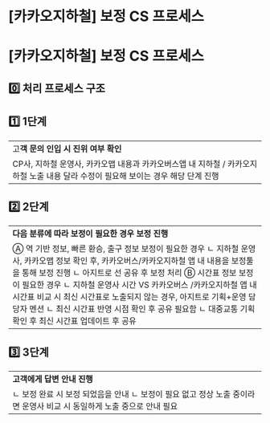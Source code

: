 # [카카오지하철] 보정 CS 프로세스

**[카카오지하철] 보정 CS 프로세스**
=======================

**0️⃣ 처리 프로세스 구조**
------------------

**1️⃣ 1단계**
-----------

|  |
| --- |
| 고**객 문의 인입 시 진위 여부 확인** |
| CP사, 지하철 운영사, 카카오맵 내용과 카카오버스앱 내 지하철 / 카카오지하철 노출 내용 달라 수정이 필요해 보이는 경우 해당 단계 진행 |

**2️⃣ 2단계**
-----------

|  |
| --- |
| **다음 분류에 따라 보정이 필요한 경우 보정 진행** |
| Ⓐ 역 기반 정보, 빠른 환승, 출구 정보 보정이 필요한 경우  ㄴ 지하철 운영사, 카카오맵 정보 확인 후, 카카오버스/카카오지하철 앱 내 내용을 보정툴을 통해 보정 진행  ㄴ 아지트로 선 공유 후 보정 처리    Ⓑ 시간표 정보 보정이 필요한 경우  ㄴ 지하철 운영사 시간 VS 카카오버스 /카카오지하철 앱 내 시간표 비교 시 최신 시간표로 노출되지 않는 경우, 아지트로 기획+운영 담당자 멘션  ㄴ 최신 시간표 반영 시점 확인 후 공유 필요함  ㄴ 대중교통 기획 확인 후 최신 시간표 업데이트 후 공유 |

**3️⃣ 3단계**
-----------

|  |
| --- |
| **고객에게 답변 안내 진행** |
| ㄴ 보정 완료 시 보정 되었음을 안내  ㄴ 보정이 필요 없고 정상 노출 중이라면 운영사 비교 시 동일하게 노출 중으로 안내 필요 |